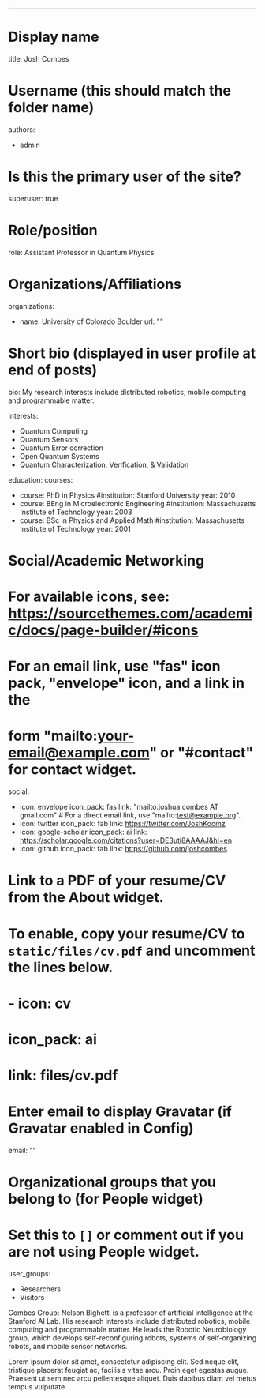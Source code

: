 ---
# Display name
title: Josh Combes

# Username (this should match the folder name)
authors:
- admin

# Is this the primary user of the site?
superuser: true

# Role/position
role: Assistant Professor in Quantum Physics

# Organizations/Affiliations
organizations:
- name: University of Colorado Boulder
  url: ""

# Short bio (displayed in user profile at end of posts)
bio: My research interests include distributed robotics, mobile computing and programmable matter.

interests:
- Quantum Computing
- Quantum Sensors
- Quantum Error correction 
- Open Quantum Systems
- Quantum Characterization, Verification, & Validation

education:
  courses:
  - course: PhD in Physics
    #institution: Stanford University
    year: 2010
  - course: BEng in Microelectronic Engineering
    #institution: Massachusetts Institute of Technology
    year: 2003
  - course: BSc in Physics and Applied Math
    #institution: Massachusetts Institute of Technology
    year: 2001

# Social/Academic Networking
# For available icons, see: https://sourcethemes.com/academic/docs/page-builder/#icons
#   For an email link, use "fas" icon pack, "envelope" icon, and a link in the
#   form "mailto:your-email@example.com" or "#contact" for contact widget.
social:
- icon: envelope
  icon_pack: fas
  link: "mailto:joshua.combes AT gmail.com"  # For a direct email link, use "mailto:test@example.org".
- icon: twitter
  icon_pack: fab
  link: https://twitter.com/JoshKoomz
- icon: google-scholar
  icon_pack: ai
  link: https://scholar.google.com/citations?user=DE3uti8AAAAJ&hl=en
- icon: github
  icon_pack: fab
  link: https://github.com/joshcombes
# Link to a PDF of your resume/CV from the About widget.
# To enable, copy your resume/CV to `static/files/cv.pdf` and uncomment the lines below.
# - icon: cv
#   icon_pack: ai
#   link: files/cv.pdf

# Enter email to display Gravatar (if Gravatar enabled in Config)
email: ""

# Organizational groups that you belong to (for People widget)
#   Set this to `[]` or comment out if you are not using People widget.
user_groups:
- Researchers
- Visitors


Combes Group:
Nelson Bighetti is a professor of artificial intelligence at the Stanford AI Lab. His research interests include distributed robotics, mobile computing and programmable matter. He leads the Robotic Neurobiology group, which develops self-reconfiguring robots, systems of self-organizing robots, and mobile sensor networks.

Lorem ipsum dolor sit amet, consectetur adipiscing elit. Sed neque elit, tristique placerat feugiat ac, facilisis vitae arcu. Proin eget egestas augue. Praesent ut sem nec arcu pellentesque aliquet. Duis dapibus diam vel metus tempus vulputate.
